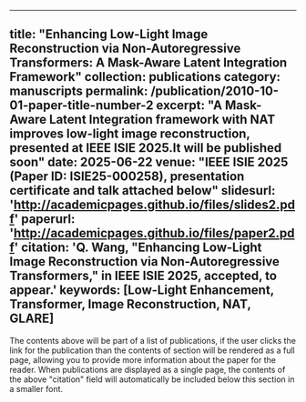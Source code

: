 

---
title: "Enhancing Low-Light Image Reconstruction via Non-Autoregressive Transformers: A Mask-Aware Latent Integration Framework"
collection: publications
category: manuscripts
permalink: /publication/2010-10-01-paper-title-number-2
excerpt: "A Mask-Aware Latent Integration framework with NAT improves low-light image reconstruction, presented at IEEE ISIE 2025.It will be published soon"
date: 2025-06-22 
venue: "IEEE ISIE 2025 (Paper ID: ISIE25-000258), presentation certificate and talk attached below"
slidesurl: 'http://academicpages.github.io/files/slides2.pdf'
paperurl: 'http://academicpages.github.io/files/paper2.pdf'
citation: 'Q. Wang, "Enhancing Low-Light Image Reconstruction via Non-Autoregressive Transformers," in IEEE ISIE 2025, accepted, to appear.'
keywords: [Low-Light Enhancement, Transformer, Image Reconstruction, NAT, GLARE]
---

The contents above will be part of a list of publications, if the user clicks the link for the publication than the contents of section will be rendered as a full page, allowing you to provide more information about the paper for the reader. When publications are displayed as a single page, the contents of the above "citation" field will automatically be included below this section in a smaller font.
